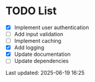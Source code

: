 # TODO List

- [x] Implement user authentication
- [ ] Add input validation
- [ ] Implement caching
- [x] Add logging
- [x] Update documentation
- [ ] Update dependencies

Last updated: 2025-06-19 16:25
